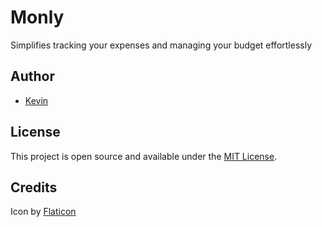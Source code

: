 # Monly
Simplifies tracking your expenses and managing your budget effortlessly

## Author
- [Kevin](https://kevin.com.se)

## License
This project is open source and available under the [MIT License](LICENSE).

## Credits
Icon by [Flaticon](https://www.flaticon.com/)